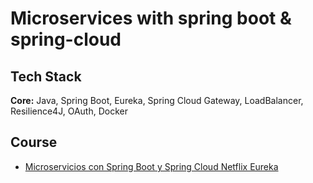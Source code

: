# Microservices with spring boot & spring-cloud



## Tech Stack

**Core:** Java, Spring Boot, Eureka, Spring Cloud Gateway, LoadBalancer, Resilience4J, OAuth, Docker


## Course

 - [Microservicios con Spring Boot y Spring Cloud Netflix Eureka](https://www.udemy.com/course/microservicios-con-spring-boot-y-spring-cloud/)
 
